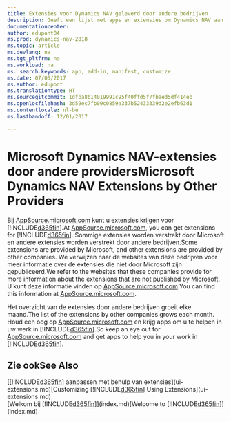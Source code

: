 ```yaml
---
title: Extensies voor Dynamics NAV geleverd door andere bedrijven
description: Geeft een lijst met apps en extensies om Dynamics NAV aan te passen, die worden verschaft door andere bedrijven.
documentationcenter: 
author: edupont04
ms.prod: dynamics-nav-2018
ms.topic: article
ms.devlang: na
ms.tgt_pltfrm: na
ms.workload: na
ms. search.keywords: app, add-in, manifest, customize
ms.date: 07/05/2017
ms.author: edupont
ms.translationtype: HT
ms.sourcegitcommit: 1dfba8b14019991c95f40ffd5f7fbaed5df414eb
ms.openlocfilehash: 3d59ec7fb09c0859a337b52433339d2e2efb63d1
ms.contentlocale: nl-be
ms.lasthandoff: 12/01/2017

---
```

# <a name="microsoft-dynamics-nav-extensions-by-other-providers"></a><span data-ttu-id="e5303-103">Microsoft Dynamics NAV-extensies door andere providers</span><span class="sxs-lookup"><span data-stu-id="e5303-103">Microsoft Dynamics NAV Extensions by Other Providers</span></span>
<span data-ttu-id="e5303-104">Bij [AppSource.microsoft.com](https://appsource.microsoft.com/) kunt u extensies krijgen voor [!INCLUDE[d365fin](includes/d365fin_md.md)].</span><span class="sxs-lookup"><span data-stu-id="e5303-104">At [AppSource.microsoft.com](https://appsource.microsoft.com/), you can get extensions for [!INCLUDE[d365fin](includes/d365fin_md.md)].</span></span> <span data-ttu-id="e5303-105">Sommige extensies worden verstrekt door Microsoft en andere extensies worden verstrekt door andere bedrijven.</span><span class="sxs-lookup"><span data-stu-id="e5303-105">Some extensions are provided by Microsoft, and other extensions are provided by other companies.</span></span> <span data-ttu-id="e5303-106">We verwijzen naar de websites van deze bedrijven voor meer informatie over de extensies die niet door Microsoft zijn gepubliceerd.</span><span class="sxs-lookup"><span data-stu-id="e5303-106">We refer to the websites that these companies provide for more information about the extensions that are not published by Microsoft.</span></span> <span data-ttu-id="e5303-107">U kunt deze informatie vinden op [AppSource.microsoft.com](https://appsource.microsoft.com/en-us/marketplace/apps?product=dynamics-365%3Bdynamics-365-for-financials&page=1).</span><span class="sxs-lookup"><span data-stu-id="e5303-107">You can find this information at [AppSource.microsoft.com](https://appsource.microsoft.com/en-us/marketplace/apps?product=dynamics-365%3Bdynamics-365-for-financials&page=1).</span></span>  

<span data-ttu-id="e5303-108">Het overzicht van de extensies door andere bedrijven groeit elke maand.</span><span class="sxs-lookup"><span data-stu-id="e5303-108">The list of the extensions by other companies grows each month.</span></span> <span data-ttu-id="e5303-109">Houd een oog op [AppSource.microsoft.com](https://appsource.microsoft.com/en-us/marketplace/apps?product=dynamics-365%3Bdynamics-365-for-financials&page=1) en krijg apps om u te helpen in uw werk in [!INCLUDE[d365fin](includes/d365fin_md.md)].</span><span class="sxs-lookup"><span data-stu-id="e5303-109">So keep an eye out for [AppSource.microsoft.com](https://appsource.microsoft.com/en-us/marketplace/apps?product=dynamics-365%3Bdynamics-365-for-financials&page=1) and get apps to help you in your work in [!INCLUDE[d365fin](includes/d365fin_md.md)].</span></span>  

## <a name="see-also"></a><span data-ttu-id="e5303-110">Zie ook</span><span class="sxs-lookup"><span data-stu-id="e5303-110">See Also</span></span>
<span data-ttu-id="e5303-111">[[!INCLUDE[d365fin](includes/d365fin_md.md)] aanpassen met behulp van extensies](ui-extensions.md)</span><span class="sxs-lookup"><span data-stu-id="e5303-111">[Customizing [!INCLUDE[d365fin](includes/d365fin_md.md)] Using Extensions](ui-extensions.md)</span></span>  
<span data-ttu-id="e5303-112">[Welkom bij [!INCLUDE[d365fin](includes/d365fin_md.md)]](index.md)</span><span class="sxs-lookup"><span data-stu-id="e5303-112">[Welcome to [!INCLUDE[d365fin](includes/d365fin_md.md)]](index.md)</span></span>  


